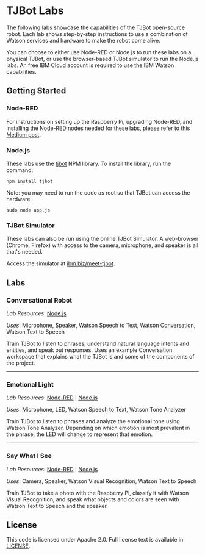 # TJBot Labs

The following labs showcase the capabilities of the TJBot open-source robot. Each lab shows step-by-step instructions to use a combination of Watson services and hardware to make the robot come alive.

You can choose to either use Node-RED or Node.js to run these labs on a physical TJBot, or use the browser-based TJBot simulator to run the Node.js labs. An free IBM Cloud account is required to use the IBM Watson capabilities.

## Getting Started 

### Node-RED

For instructions on setting up the Raspberry Pi, upgrading Node-RED, and installing the Node-RED nodes needed for these labs, please refer to this [Medium post](https://medium.com/@jeancarlbisson/how-to-train-your-tjbot-in-node-red-88bfb3bbe0ab).

### Node.js

These labs use the [tjbot](https://www.npmjs.com/package/tjbot) NPM library. To install the library, run the command:

```
npm install tjbot
```

Note: you may need to run the code as root so that TJBot can access the hardware.

```
sudo node app.js
```

### TJBot Simulator

These labs can also be run using the online TJBot Simulator. A web-browser (Chrome, Firefox) with access to the camera, microphone, and speaker is all that's needed. 

Access the simulator at [ibm.biz/meet-tjbot](https://ibm.biz/meet-tjbot).


## Labs 

### Conversational Robot

*Lab Resources*: [Node.js](conversational-robot/nodejs)

*Uses*: Microphone, Speaker, Watson Speech to Text, Watson Conversation, Watson Text to Speech

Train TJBot to listen to phrases, understand natural language intents and entities, and speak out responses. Uses an example Conversation workspace that explains what the TJBot is and some of the components of the project.

---

### Emotional Light

*Lab Resources*: [Node-RED](emotional-light/node-red) | [Node.js](emotional-light/nodejs)

*Uses*: Microphone, LED, Watson Speech to Text, Watson Tone Analyzer

Train TJBot to listen to phrases and analyze the emotional tone using Watson Tone Analyzer. Depending on which emotion is most prevalent in the phrase, the LED will change to represent that emotion.

---

### Say What I See

*Lab Resources*: [Node-RED](say-what-i-see/node-red) | [Node.js](say-what-i-see/nodejs)

_Uses_: Camera, Speaker, Watson Visual Recognition, Watson Text to Speech

Train TJBot to take a photo with the Raspberry Pi, classify it with Watson Visual Recognition, and speak what objects and colors are seen with Watson Text to Speech and the speaker.

## License

This code is licensed under Apache 2.0. Full license text is available in [LICENSE](LICENSE).
